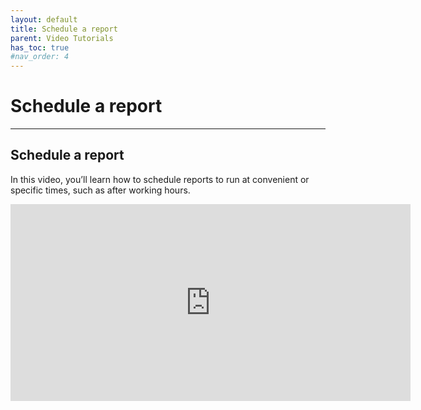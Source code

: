 ```yaml
---
layout: default
title: Schedule a report
parent: Video Tutorials
has_toc: true
#nav_order: 4
---
```


# Schedule a report

---

## Schedule a report

In this video, you’ll learn how to schedule reports to run at convenient or specific times, such as after working hours.

<iframe src="https://player.vimeo.com/video/462569826" width="640" height="315" frameborder="0" allow="autoplay; fullscreen" allowfullscreen></iframe>
